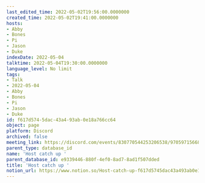```yaml
---
last_edited_time: 2022-05-02T19:56:00.0000000
created_time: 2022-05-02T19:41:00.0000000
hosts:
- Abby
- Bones
- Pi
- Jason
- Duke
indexDate: 2022-05-04
talktime: 2022-05-04T19:30:00.0000000
language_level: No limit
tags:
- Talk
- 2022-05-04
- Abby
- Bones
- Pi
- Jason
- Duke
id: f617d574-5dac-43a4-93ab-0e18a766cc64
object: page
platform: Discord
archived: false
meeting_link: https://discord.com/events/830770544253206538/970597156681568276
parent_type: database_id
name: 'Host catch up '
parent_database_id: e9339446-880f-4ef0-8ad7-8ad1f507dded
title: 'Host catch up '
notion_url: https://www.notion.so/Host-catch-up-f617d5745dac43a493ab0e18a766cc64
---
```





